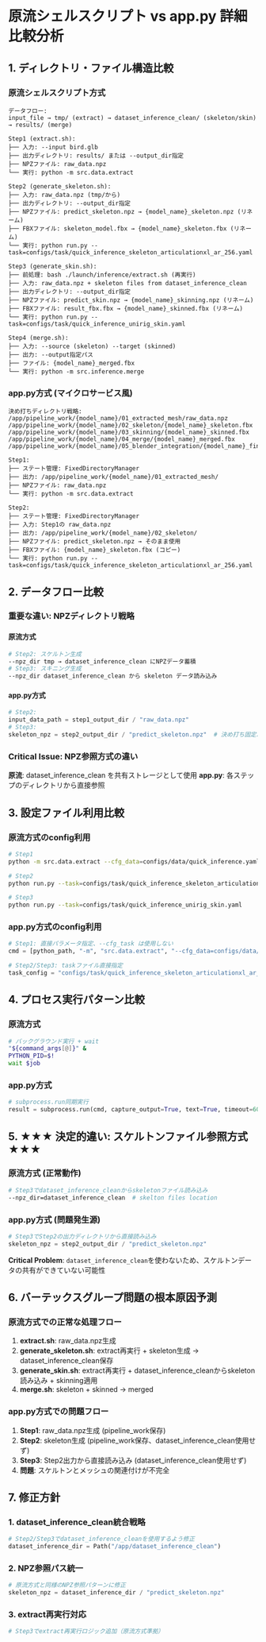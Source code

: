 # 原流シェルスクリプト vs app.py 詳細比較分析

## 1. ディレクトリ・ファイル構造比較

### 原流シェルスクリプト方式
```
データフロー:
input_file → tmp/ (extract) → dataset_inference_clean/ (skeleton/skin) → results/ (merge)

Step1 (extract.sh):
├── 入力: --input bird.glb
├── 出力ディレクトリ: results/ または --output_dir指定
├── NPZファイル: raw_data.npz
└── 実行: python -m src.data.extract

Step2 (generate_skeleton.sh):
├── 入力: raw_data.npz (tmp/から)
├── 出力ディレクトリ: --output_dir指定
├── NPZファイル: predict_skeleton.npz → {model_name}_skeleton.npz (リネーム)
├── FBXファイル: skeleton_model.fbx → {model_name}_skeleton.fbx (リネーム)
└── 実行: python run.py --task=configs/task/quick_inference_skeleton_articulationxl_ar_256.yaml

Step3 (generate_skin.sh):
├── 前処理: bash ./launch/inference/extract.sh (再実行)
├── 入力: raw_data.npz + skeleton files from dataset_inference_clean
├── 出力ディレクトリ: --output_dir指定
├── NPZファイル: predict_skin.npz → {model_name}_skinning.npz (リネーム)
├── FBXファイル: result_fbx.fbx → {model_name}_skinned.fbx (リネーム)
└── 実行: python run.py --task=configs/task/quick_inference_unirig_skin.yaml

Step4 (merge.sh):
├── 入力: --source (skeleton) --target (skinned)
├── 出力: --output指定パス
├── ファイル: {model_name}_merged.fbx
└── 実行: python -m src.inference.merge
```

### app.py方式 (マイクロサービス風)  
```
決め打ちディレクトリ戦略:
/app/pipeline_work/{model_name}/01_extracted_mesh/raw_data.npz
/app/pipeline_work/{model_name}/02_skeleton/{model_name}_skeleton.fbx
/app/pipeline_work/{model_name}/03_skinning/{model_name}_skinned.fbx
/app/pipeline_work/{model_name}/04_merge/{model_name}_merged.fbx
/app/pipeline_work/{model_name}/05_blender_integration/{model_name}_final.fbx

Step1:
├── ステート管理: FixedDirectoryManager
├── 出力: /app/pipeline_work/{model_name}/01_extracted_mesh/
├── NPZファイル: raw_data.npz
└── 実行: python -m src.data.extract

Step2:
├── ステート管理: FixedDirectoryManager
├── 入力: Step1の raw_data.npz
├── 出力: /app/pipeline_work/{model_name}/02_skeleton/
├── NPZファイル: predict_skeleton.npz → そのまま使用
├── FBXファイル: {model_name}_skeleton.fbx (コピー)
└── 実行: python run.py --task=configs/task/quick_inference_skeleton_articulationxl_ar_256.yaml
```

## 2. データフロー比較

### 重要な違い: NPZディレクトリ戦略

#### 原流方式
```bash
# Step2: スケルトン生成
--npz_dir tmp → dataset_inference_clean にNPZデータ蓄積
# Step3: スキニング生成  
--npz_dir dataset_inference_clean から skeleton データ読み込み
```

#### app.py方式
```python
# Step2: 
input_data_path = step1_output_dir / "raw_data.npz"
# Step3:
skeleton_npz = step2_output_dir / "predict_skeleton.npz"  # 決め打ち固定パス
```

### Critical Issue: NPZ参照方式の違い

**原流**: dataset_inference_clean を共有ストレージとして使用
**app.py**: 各ステップのディレクトリから直接参照

## 3. 設定ファイル利用比較

### 原流方式のconfig利用
```bash
# Step1
python -m src.data.extract --cfg_data=configs/data/quick_inference.yaml --cfg_task=configs/task/quick_inference_unirig_skin.yaml

# Step2  
python run.py --task=configs/task/quick_inference_skeleton_articulationxl_ar_256.yaml

# Step3
python run.py --task=configs/task/quick_inference_unirig_skin.yaml
```

### app.py方式のconfig利用
```python
# Step1: 直接パラメータ指定、--cfg_task は使用しない
cmd = [python_path, "-m", "src.data.extract", "--cfg_data=configs/data/quick_inference.yaml"]

# Step2/Step3: taskファイル直接指定
task_config = "configs/task/quick_inference_skeleton_articulationxl_ar_256.yaml"
```

## 4. プロセス実行パターン比較

### 原流方式
```bash
# バックグラウンド実行 + wait
"${command_args[@]}" &
PYTHON_PID=$!
wait $job
```

### app.py方式
```python  
# subprocess.run同期実行
result = subprocess.run(cmd, capture_output=True, text=True, timeout=600)
```

## 5. ★★★ 決定的違い: スケルトンファイル参照方式 ★★★

### 原流方式 (正常動作)
```bash
# Step3でdataset_inference_cleanからskeletonファイル読み込み
--npz_dir=dataset_inference_clean  # skelton files location
```

### app.py方式 (問題発生源)
```python
# Step3でStep2の出力ディレクトリから直接読み込み
skeleton_npz = step2_output_dir / "predict_skeleton.npz"
```

**Critical Problem**: `dataset_inference_clean`を使わないため、スケルトンデータの共有ができていない可能性

## 6. バーテックスグループ問題の根本原因予測

### 原流方式での正常な処理フロー
1. **extract.sh**: raw_data.npz生成
2. **generate_skeleton.sh**: extract再実行 + skeleton生成 → dataset_inference_clean保存
3. **generate_skin.sh**: extract再実行 + dataset_inference_cleanからskeleton読み込み + skinning適用
4. **merge.sh**: skeleton + skinned → merged

### app.py方式での問題フロー
1. **Step1**: raw_data.npz生成 (pipeline_work保存)
2. **Step2**: skeleton生成 (pipeline_work保存、dataset_inference_clean使用せず)
3. **Step3**: Step2出力から直接読み込み (dataset_inference_clean使用せず)
4. **問題**: スケルトンとメッシュの関連付けが不完全

## 7. 修正方針

### 1. dataset_inference_clean統合戦略
```python
# Step2/Step3でdataset_inference_cleanを使用するよう修正
dataset_inference_dir = Path("/app/dataset_inference_clean")
```

### 2. NPZ参照パス統一
```python
# 原流方式と同様のNPZ参照パターンに修正
skeleton_npz = dataset_inference_dir / "predict_skeleton.npz"
```

### 3. extract再実行対応
```python
# Step3でextract再実行ロジック追加（原流方式準拠）
```
